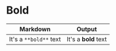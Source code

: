 # Bold

| Markdown | Output |
| -------- | ------ |
| It's a `**bold**` text | It's a <b>bold</b> text |
